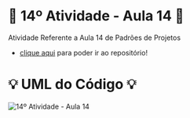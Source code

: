 # 🚀 14º Atividade - Aula 14 🚀
Atividade Referente a Aula 14 de Padrões de Projetos

- [clique aqui](https://github.com/Hugo-Machado02/padroes-projeto-atividades/tree/14º-Atividade-Aula-14/src) para poder ir ao repositório!

#  :bulb: UML do Código :bulb:
![14º Atividade - Aula 14](https://github.com/user-attachments/assets/d1ebe669-bd09-414f-9c10-7cfd9e88088a)
